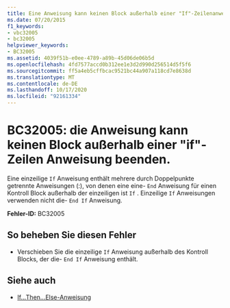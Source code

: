 ```yaml
---
title: Eine Anweisung kann keinen Block außerhalb einer "If"-Zeilenanweisung beenden.
ms.date: 07/20/2015
f1_keywords:
- vbc32005
- bc32005
helpviewer_keywords:
- BC32005
ms.assetid: 4039f51b-e0ee-4789-a89b-45d06de06b5d
ms.openlocfilehash: 4fd7577accd0b312ee1e3d2d990d256514d5f5f6
ms.sourcegitcommit: ff5a4eb5cffbcac9521bc44a907a118cd7e8638d
ms.translationtype: MT
ms.contentlocale: de-DE
ms.lasthandoff: 10/17/2020
ms.locfileid: "92161334"
---
```

# <a name="bc32005-statement-cannot-end-a-block-outside-of-a-line-if-statement"></a>BC32005: die Anweisung kann keinen Block außerhalb einer "if"-Zeilen Anweisung beenden.

Eine einzeilige `If` Anweisung enthält mehrere durch Doppelpunkte getrennte Anweisungen (:), von denen eine eine- `End` Anweisung für einen Kontroll Block außerhalb der einzeiligen ist `If` . Einzeilige `If` Anweisungen verwenden nicht die- `End If` Anweisung.

 **Fehler-ID:** BC32005

## <a name="to-correct-this-error"></a>So beheben Sie diesen Fehler

- Verschieben Sie die einzeilige `If` Anweisung außerhalb des Kontroll Blocks, der die- `End If` Anweisung enthält.

## <a name="see-also"></a>Siehe auch

- [If...Then...Else-Anweisung](../statements/if-then-else-statement.md)
